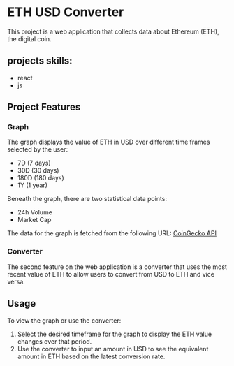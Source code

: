 # ETH USD Converter

This project is a web application that collects data about Ethereum (ETH), the digital coin.

## projects skills:
- react
- js

## Project Features

### Graph

The graph displays the value of ETH in USD over different time frames selected by the user:

- 7D (7 days)
- 30D (30 days)
- 180D (180 days)
- 1Y (1 year)

Beneath the graph, there are two statistical data points:
- 24h Volume
- Market Cap

The data for the graph is fetched from the following URL: [CoinGecko API](https://api.coingecko.com/api/v3/coins/ethereum/market_chart?vs_currency=usd&days=7)

### Converter

The second feature on the web application is a converter that uses the most recent value of ETH to allow users to convert from USD to ETH and vice versa.

## Usage

To view the graph or use the converter:
1. Select the desired timeframe for the graph to display the ETH value changes over that period.
2. Use the converter to input an amount in USD to see the equivalent amount in ETH based on the latest conversion rate.
